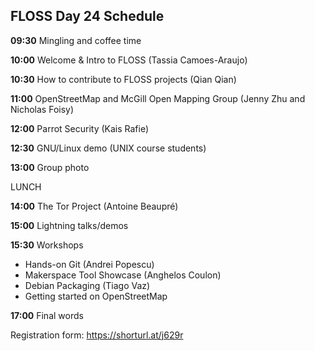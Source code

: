 ## FLOSS Day 24 Schedule

**09:30** Mingling and coffee time

**10:00** Welcome & Intro to FLOSS (Tassia Camoes-Araujo)

**10:30** How to contribute to FLOSS projects (Qian Qian)

**11:00** OpenStreetMap and McGill Open Mapping Group (Jenny Zhu and Nicholas Foisy)

**12:00** Parrot Security (Kais Rafie)

**12:30** GNU/Linux demo (UNIX course students)

**13:00** Group photo 

LUNCH

**14:00** The Tor Project (Antoine Beaupré)

**15:00** Lightning talks/demos

**15:30** Workshops

- Hands-on Git (Andrei Popescu)
- Makerspace Tool Showcase (Anghelos Coulon)
- Debian Packaging (Tiago Vaz)
- Getting started on OpenStreetMap
      
**17:00** Final words

Registration form: https://shorturl.at/j629r
